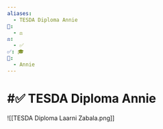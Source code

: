 ```yaml
---
aliases:
  - TESDA Diploma Annie
📁:
  - ⚖️
⚖️:
  - ✅
✅: 🎓
👤:
  - Annie
---
```

# #✅ TESDA Diploma Annie

![[TESDA Diploma Laarni Zabala.png]]
